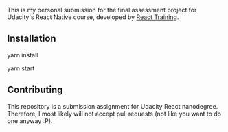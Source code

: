 This is my personal submission for the final assessment project for Udacity's React Native course, developed by [React Training](https://reacttraining.com).

## Installation

yarn install

yarn start

## Contributing

This repository is a submission assignment for Udacity React nanodegree. Therefore, I most likely will not accept pull requests (not like you want to do one anyway :P).
